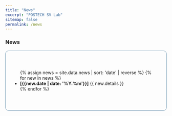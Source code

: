 ```yaml
---
title: "News"
excerpt: "POSTECH SV Lab"
sitemap: false
permalink: /news
---
```


### News

<div
    class="w3-container"
    style="
    padding: 25px;
    border-radius: 10px;
    border: 1px solid #5d8aa8;
    "
>
    <div style="text-align: left">
    <span style="display: block;"></span>
    <div class="news">
        <ul style="list-style-position: outside; padding: 20px">
        {% assign news =  site.data.news | sort: 'date' | reverse %}
        {% for new in news %} 
        <li>
            <span> <b>[{{new.date | date: '%Y.%m'}}]</b> {{ new.details }} </span>
        </li>
       {% endfor %}
        </ul>
    </div>
    </div>
</div>
<br>
<br>

